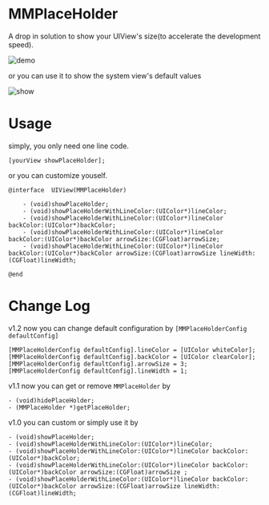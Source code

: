 MMPlaceHolder
=============

A drop in solution to show your UIView's size(to accelerate the development speed).

![demo](https://github.com/adad184/MMPlaceHolder/blob/master/demo.png?raw=true)

or you can use it to show the system view's default values

![show](https://github.com/adad184/MMPlaceHolder/blob/master/show.png?raw=true)

Usage
===============

simply, you only need one line code.
    
    [yourView showPlaceHolder];


or you can customize youself.

    @interface  UIView(MMPlaceHolder)

        - (void)showPlaceHolder;
        - (void)showPlaceHolderWithLineColor:(UIColor*)lineColor;
        - (void)showPlaceHolderWithLineColor:(UIColor*)lineColor backColor:(UIColor*)backColor;
        - (void)showPlaceHolderWithLineColor:(UIColor*)lineColor backColor:(UIColor*)backColor arrowSize:(CGFloat)arrowSize;
        - (void)showPlaceHolderWithLineColor:(UIColor*)lineColor backColor:(UIColor*)backColor arrowSize:(CGFloat)arrowSize lineWidth:(CGFloat)lineWidth;

    @end


Change Log
===============

v1.2  now you can change default configuration by `[MMPlaceHolderConfig defaultConfig]`

    [MMPlaceHolderConfig defaultConfig].lineColor = [UIColor whiteColor];
    [MMPlaceHolderConfig defaultConfig].backColor = [UIColor clearColor];
    [MMPlaceHolderConfig defaultConfig].arrowSize = 3;
    [MMPlaceHolderConfig defaultConfig].lineWidth = 1;


v1.1  now you can get or remove `MMPlaceHolder` by 

    - (void)hidePlaceHolder;
    - (MMPlaceHolder *)getPlaceHolder;

v1.0  you can custom or simply use it by

    - (void)showPlaceHolder;
    - (void)showPlaceHolderWithLineColor:(UIColor*)lineColor;
    - (void)showPlaceHolderWithLineColor:(UIColor*)lineColor backColor:(UIColor*)backColor;
    - (void)showPlaceHolderWithLineColor:(UIColor*)lineColor backColor:(UIColor*)backColor arrowSize:(CGFloat)arrowSize ;
    - (void)showPlaceHolderWithLineColor:(UIColor*)lineColor backColor:(UIColor*)backColor arrowSize:(CGFloat)arrowSize lineWidth:(CGFloat)lineWidth;
